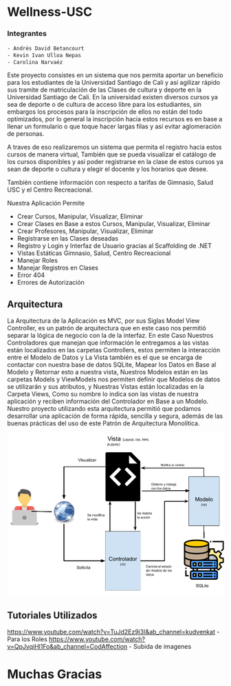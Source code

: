 # Wellness-USC

### Integrantes
    - Andrés David Betancourt
    - Kevin Ivan Ulloa Nepas
    - Carolina Narvaéz

Este proyecto consistes en un sistema que nos permita aportar un beneficio para los estudiantes de la Universidad Santiago de Cali y así agilizar rápido sus tramite de matriculación de las Clases de  cultura y deporte en la Universidad Santiago de Cali. En la universidad existen diversos cursos ya sea de deporte o de cultura de acceso libre para los estudiantes, sin embargos los procesos para la inscripción de ellos no están del todo optimizados, por lo general la inscripción hacia estos recursos es en base a llenar un formulario o que toque hacer largas filas y así evitar aglomeración de personas. 

A traves de eso realizaremos un sistema que permita el registro hacia estos cursos de manera virtual, También que se pueda visualizar el catálogo de los cursos disponibles y asi poder registrarse en la clase de estos cursos ya sean de deporte o cultura y elegir el docente y los horarios que desee. 

También contiene información con respecto a tarifas de Gimnasio, Salud USC y el Centro Recreacional.

Nuestra Aplicación Permite
  - Crear Cursos, Manipular, Visualizar, Eliminar
  - Crear Clases en Base a estos Cursos, Manipular, Visualizar, Eliminar
  - Crear Profesores, Manipular, Visualizar, Eliminar
  - Registrarse en las Clases deseadas
  - Registro y Login y Interfaz de Usuario gracias al Scaffolding de .NET
  - Vistas Estáticas Gimnasio, Salud, Centro Recreacional
  - Manejar Roles
  - Manejar Registros en Clases
  - Error 404
  - Errores de Autorización

## Arquitectura

La Arquitectura de la Aplicación es MVC, por sus Siglas Model View Controller, es un patrón de arquitectura que en este caso nos permitió separar la lógica de negocio con la de la interfaz.
En este Caso Nuestros Controladores que manejan que información le entregamos a las vistas están localizados en las carpetas Controllers, estos permiten la interacción entre el Modelo de Datos y La Vista también es el que se encarga de contactar con nuestra base de datos SQLite, Mapear los Datos en Base al Modelo y Retornar esto a nuestra vista, Nuestros Modelos están en las carpetas Models y ViewModels nos permiten definir que Modelos de datos se utilizarán y sus atributos, y Nuestras Vistas están localizadas en la Carpeta Views, Como su nombre lo indica son las vistas de nuestra aplicación y reciben información del Controlador en Base a un Modelo.
Nuestro proyecto utilizando esta arquitectura permitió que podamos desarrollar una aplicación de forma rápida, sencilla y segura, además de las buenas prácticas del uso de este Patrón de Arquitectura Monolítica.

![Arquitectura](https://raw.githubusercontent.com/AndresBetancourt-Dev/Wellness-USC/master/docs/mvc-arquitectura.png)


## Tutoriales Utilizados
https://www.youtube.com/watch?v=TuJd2Ez9i3I&ab_channel=kudvenkat - Para los Roles
https://www.youtube.com/watch?v=QpJvqiHl1Fo&ab_channel=CodAffection - Subida de imagenes

# Muchas Gracias

